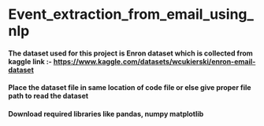 # Event_extraction_from_email_using_nlp
#### The dataset used for this project is Enron dataset which is collected from kaggle link :- https://www.kaggle.com/datasets/wcukierski/enron-email-dataset 
#### Place the dataset file in same location of code file or else give proper file path to read the dataset
#### Download required libraries like pandas, numpy matplotlib
